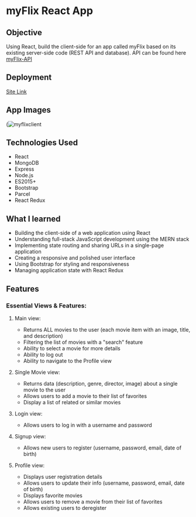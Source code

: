 # myFlix React App

## Objective
Using React, build the client-side for an app called myFlix based on its existing server-side code (REST API and database). API can be found here [myFlix-API](https://github.com/JarJarDinks/myFlix-API)

## Deployment
[Site Link](https://themovieflicks.netlify.app/)

## App Images
(![myflixclient](https://github.com/JarJarDinks/myFlix-client/assets/104926747/1cce2303-bbe7-42a0-b855-617efe545726)


## Technologies Used
- React
- MongoDB
- Express
- Node.js
- ES2015+
- Bootstrap
- Parcel
- React Redux

## What I learned
- Building the client-side of a web application using React
- Understanding full-stack JavaScript development using the MERN stack
- Implementing state routing and sharing URLs in a single-page application
- Creating a responsive and polished user interface
- Using Bootstrap for styling and responsiveness
- Managing application state with React Redux

## Features
### Essential Views & Features:
1. Main view:
   - Returns ALL movies to the user (each movie item with an image, title, and description)
   - Filtering the list of movies with a "search" feature
   - Ability to select a movie for more details
   - Ability to log out
   - Ability to navigate to the Profile view

2. Single Movie view:
   - Returns data (description, genre, director, image) about a single movie to the user
   - Allows users to add a movie to their list of favorites
   - Display a list of related or similar movies

3. Login view:
   - Allows users to log in with a username and password

4. Signup view:
   - Allows new users to register (username, password, email, date of birth)

5. Profile view:
   - Displays user registration details
   - Allows users to update their info (username, password, email, date of birth)
   - Displays favorite movies
   - Allows users to remove a movie from their list of favorites
   - Allows existing users to deregister
